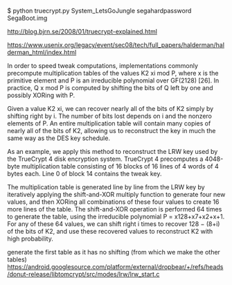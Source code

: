 $ python truecrypt.py System_LetsGoJungle segahardpassword SegaBoot.img

http://blog.bjrn.se/2008/01/truecrypt-explained.html

https://www.usenix.org/legacy/event/sec08/tech/full_papers/halderman/halderman_html/index.html

In order to speed tweak computations, implementations commonly precompute multiplication tables of the values K2 xi mod P, where x is the primitive element and P is an irreducible polynomial over GF(2128) [26]. In practice, Q x mod P is computed by shifting the bits of Q left by one and possibly XORing with P.

Given a value K2 xi, we can recover nearly all of the bits of K2 simply by shifting right by i. The number of bits lost depends on i and the nonzero elements of P. An entire multiplication table will contain many copies of nearly all of the bits of K2, allowing us to reconstruct the key in much the same way as the DES key schedule.

As an example, we apply this method to reconstruct the LRW key used by the TrueCrypt 4 disk encryption system. TrueCrypt 4 precomputes a 4048-byte multiplication table consisting of 16 blocks of 16 lines of 4 words of 4 bytes each. Line 0 of block 14 contains the tweak key.

The multiplication table is generated line by line from the LRW key by iteratively applying the shift-and-XOR multiply function to generate four new values, and then XORing all combinations of these four values to create 16 more lines of the table. The shift-and-XOR operation is performed 64 times to generate the table, using the irreducible polynomial P = x128+x7+x2+x+1. For any of these 64 values, we can shift right i times to recover 128 − (8+i) of the bits of K2, and use these recovered values to reconstruct K2 with high probability.


generate the first table as it has no shifting (from which we make the other tables)
https://android.googlesource.com/platform/external/dropbear/+/refs/heads/donut-release/libtomcrypt/src/modes/lrw/lrw_start.c

